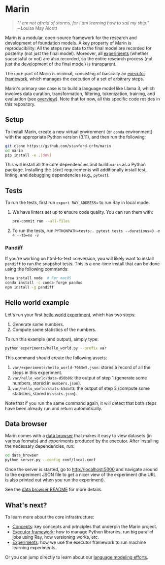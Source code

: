 # Marin

> "*I am not afraid of storms, for I am learning how to sail my ship."*<br/>
> – Louisa May Alcott

Marin is a modular, open-source framework for the research and development of
foundation models.  A key property of Marin is reproducibility: All the steps
raw data to the final model are recorded for posterity (not just the final
model).  Moreover, all [experiments](docs/explanation/experiments.md) (whether successful
or not) are also recorded, so the entire research process (not just the
development of the final model) is transparent.

The core part of Marin is minimal, consisting of basically an
[executor framework](docs/explanation/executor.md), which manages the execution of a set of
arbitrary steps.

Marin's primary use case is to build a language model like Llama 3,
which involves data curation, transformation, filtering, tokenization,
training, and evaluation (see [overview](docs/lm/overview.md)).
Note that for now, all this specific code resides in this repository.

## Setup

To install Marin, create a new virtual environment (or `conda` environment)
with the appropriate Python version (3.11), and then run the following:

```bash
git clone https://github.com/stanford-crfm/marin
cd marin
pip install -e .[dev]
```

This will install all the core dependencies and build `marin` as a Python
package. Installing the `[dev]` requirements will additionally install test,
linting, and debugging dependencies (e.g., `pytest`).

## Tests


To run the tests, first run `export RAY_ADDRESS=` to run Ray in local mode.

1. We have linters set up to ensure code quality. You can run them with:
   ```bash
   pre-commit run --all-files
   ```
2. To run the tests, run `PYTHONPATH=tests:. pytest tests --durations=0 -n 4 --tb=no -v`

### Pandiff

If you're working on html-to-text conversion, you will likely want to install
`pandiff` to run the snapshot tests. This is a one-time install that can be done
using the following commands:

```bash
brew install node  # For macOS
conda install -c conda-forge pandoc
npm install -g pandiff
```

## Hello world example

Let's run your first [hello world experiment](experiments/hello_world.py),
which has two steps:

1. Generate some numbers.
2. Compute some statistics of the numbers.

To run this example (and output), simply type:

```bash
python experiments/hello_world.py --prefix var
```

This command should create the following assets:

1. `var/experiments/hello_world-7063e5.json`: stores a record of all the steps in this experiment.
1. `var/hello_world/data-d50b06`: the output of step 1 (generate some numbers, stored in `numbers.json`).
1. `var/hello_world/stats-b5daf3`: the output of step 2 (compute some statistics, stored in `stats.json`).

Note that if you run the same command again, it will detect that both steps
have been already run and return automatically.


## Data browser

Marin comes with a [data browser](data_browser/README.md) that makes it easy to
view datasets (in various formats) and experiments produced by the executor.
After installing the necessary dependencies, run:

```bash
cd data_browser
python server.py --config conf/local.conf
```

Once the server is started, go to
[http://localhost:5000](http://localhost:5000) and navigate around to the
experiment JSON file to get a nicer view of the experiment (the URL is also
printed out when you run the experiment).

See the [data browser README](data_browser/README.md) for more details.

## What's next?

To learn more about the core infrastructure:
- [Concepts](docs/explanation/concepts.md): key concepts and principles that underpin the Marin project.
- [Executor framework](docs/explanation/executor.md): how to manage Python libraries, run big parallel jobs using Ray, how versioning works, etc.
- [Experiments](docs/explanation/experiments.md): how we use the executor framework to run machine learning experiments.

Or you can jump directly to learn about our [language modeling efforts](docs/lm/overview.md).
